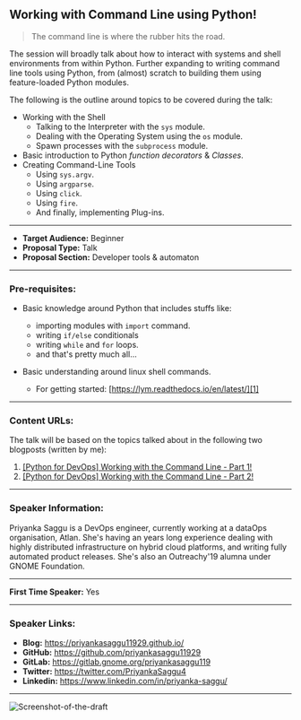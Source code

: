 ## Working with Command Line using Python! 

> The command line is where the rubber hits the road. 

The session will broadly talk about how to interact with systems and shell environments from within Python. Further expanding to writing command line tools using Python, from (almost) scratch to building them using feature-loaded Python modules.

The following is the outline around topics to be covered during the talk:

 - Working with the Shell
    - Talking to the Interpreter with the `sys` module.
    - Dealing with the Operating System using the `os` module.
    - Spawn processes with the `subprocess` module.
 - Basic introduction to Python *function decorators* & *Classes*.
 - Creating Command-Line Tools
    - Using `sys.argv`.
    - Using `argparse`.
    - Using `click`.
    - Using `fire`.
    - And finally, implementing Plug-ins.

---

- **Target Audience:** Beginner
- **Proposal Type:** Talk
- **Proposal Section:** Developer tools & automaton

---

### Pre-requisites:

- Basic knowledge around Python that includes stuffs like:
    - importing modules with `import` command.
    - writing `if/else` conditionals
    - writing `while` and `for` loops.
    - and that's pretty much all...
- Basic understanding around linux shell commands.
    - For getting started: [https://lym.readthedocs.io/en/latest/][1]


  [1]: https://lym.readthedocs.io/en/latest/

---

### Content URLs:

The talk will be based on the topics talked about in the following two blogposts (written by me):

1. [\[Python for DevOps\] Working with the Command Line - Part 1!](https://priyankasaggu11929.github.io/learning-python/2020/08/07/pfd-working-with-the-command-line.md.html)
2. [\[Python for DevOps\] Working with the Command Line - Part 2!](https://priyankasaggu11929.github.io/learning-python/2020/08/07/pfd-writing-command-line-tools-part-2.html)

---

### Speaker Information:

Priyanka Saggu is a DevOps engineer, currently working at a dataOps organisation, Atlan. She's having an years long experience dealing with highly distributed infrastructure on hybrid cloud platforms, and writing fully automated product releases. She's also an Outreachy'19 alumna under GNOME Foundation.

---

**First Time Speaker:** Yes

---

### Speaker Links:

- **Blog:** https://priyankasaggu11929.github.io/
- **GitHub:** https://github.com/priyankasaggu11929
- **GitLab:** https://gitlab.gnome.org/priyankasaggu119
- **Twitter:** https://twitter.com/PriyankaSaggu4
- **Linkedin:** https://www.linkedin.com/in/priyanka-saggu/

---

![Screenshot-of-the-draft]()
